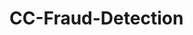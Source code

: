 # CC-Fraud-Detection
<!-- 
new_data.csv is the cleaned dataset
fraudTrain is the origianl dataset -->
